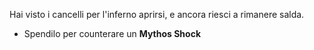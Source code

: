 Hai visto i cancelli per l'inferno aprirsi, e ancora riesci a rimanere salda. 
- Spendilo per counterare un **Mythos Shock**